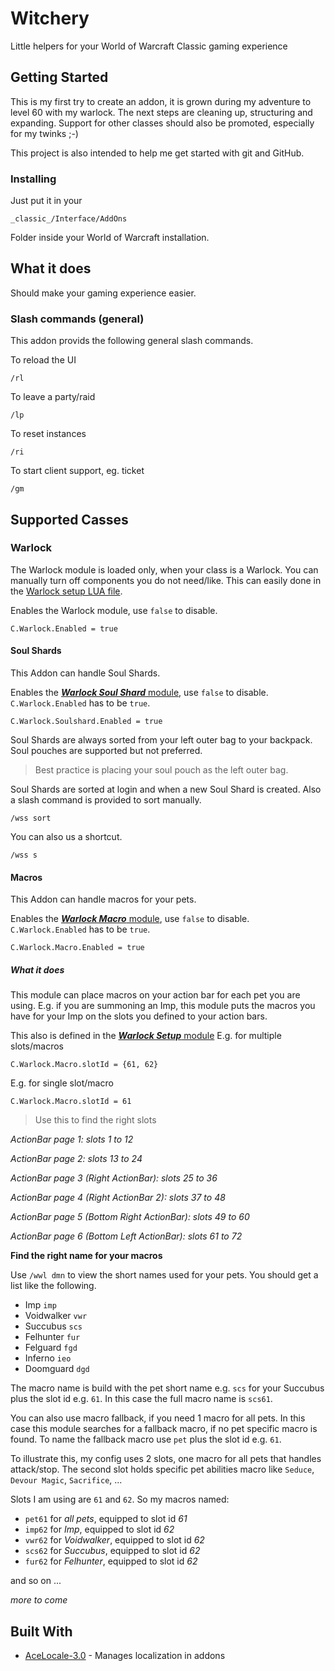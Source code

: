 # Witchery

Little helpers for your World of Warcraft Classic gaming experience

## Getting Started

This is my first try to create an addon, it is grown during my adventure to level 60 with my warlock.
The next steps are cleaning up, structuring and expanding. Support for other classes should also be promoted, especially for my twinks ;-)

This project is also intended to help me get started with git and GitHub.

### Installing

Just put it in your

```
_classic_/Interface/AddOns
```
Folder inside your World of Warcraft installation.

## What it does

Should make your gaming experience easier.

### Slash commands (general)

This addon provids the following general slash commands.

To reload the UI
```
/rl
```

To leave a party/raid
```
/lp
```

To reset instances
```
/ri
```

To start client support, eg. ticket
```
/gm
```

## Supported Casses

### Warlock

The Warlock module is loaded only, when your class is a Warlock. You can manually turn off components you do not need/like. This can easily done in the [Warlock setup LUA file](Classes/Warlock/Setup.lua).

Enables the Warlock module, use `false` to disable.
```
C.Warlock.Enabled = true
```

#### Soul Shards

This Addon can handle Soul Shards.

Enables the [***Warlock Soul Shard*** module](Classes/Warlock/Setup.lua), use `false` to disable. `C.Warlock.Enabled` has to be `true`.
```
C.Warlock.Soulshard.Enabled = true
```

Soul Shards are always sorted from your left outer bag to your backpack. Soul pouches are supported but not preferred.

> Best practice is placing your soul pouch as the left outer bag.

Soul Shards are sorted at login and when a new Soul Shard is created. Also a slash command is provided to sort manually.
```
/wss sort
```

You can also us a shortcut.
```
/wss s
```
#### Macros

This Addon can handle macros for your pets.

Enables the [***Warlock Macro*** module](Classes/Warlock/Setup.lua), use `false` to disable. `C.Warlock.Enabled` has to be `true`.
```
C.Warlock.Macro.Enabled = true
```
##### What it does
This module can place macros on your action bar for each pet you are using. E.g. if you are summoning an Imp, this module puts the macros you have for your Imp on the slots you defined to your action bars.

This also is defined in the [***Warlock Setup*** module](Classes/Warlock/Setup.lua)
E.g. for multiple slots/macros
```
C.Warlock.Macro.slotId = {61, 62}
```
E.g. for single slot/macro
```
C.Warlock.Macro.slotId = 61
```
> Use this to find the right slots

*ActionBar page 1: slots 1 to 12*

*ActionBar page 2: slots 13 to 24*

*ActionBar page 3 (Right ActionBar): slots 25 to 36*

*ActionBar page 4 (Right ActionBar 2): slots 37 to 48*

*ActionBar page 5 (Bottom Right ActionBar): slots 49 to 60*

*ActionBar page 6 (Bottom Left ActionBar): slots 61 to 72*


**Find the right name for your macros**

Use `/wwl dmn` to view the short names used for your pets. You should get a list like the following.

- Imp `imp`
- Voidwalker `vwr`
- Succubus `scs`
- Felhunter `fur`
- Felguard `fgd`
- Inferno `ieo`
- Doomguard `dgd`

The macro name is build with the pet short name e.g. `scs` for your Succubus plus the slot id e.g. `61`.
In this case the full macro name is `scs61`.

You can also use macro fallback, if you need 1 macro for all pets. In this case this module searches for a fallback macro, if no pet specific macro is found. To name the fallback macro use `pet` plus the slot id e.g. `61`.

To illustrate this, my config uses 2 slots, one macro for all pets that handles attack/stop. The second slot holds specific pet abilities macro like `Seduce`, `Devour Magic`, `Sacrifice`, ...

Slots I am using are `61` and `62`.
So my macros named:
- `pet61` for *all pets*, equipped to slot id *61*
- `imp62` for *Imp*, equipped to slot id *62*
- `vwr62` for *Voidwalker*, equipped to slot id *62*
- `scs62` for *Succubus*, equipped to slot id *62*
- `fur62` for *Felhunter*, equipped to slot id *62*

and so on ...

*more to come*

## Built With

* [AceLocale-3.0](https://www.wowace.com/projects/ace3/pages/api/ace-locale-3-0) - Manages localization in addons
